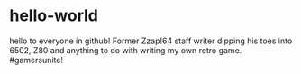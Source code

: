# hello-world
hello to everyone in github!
Former Zzap!64 staff writer dipping his toes into 6502, Z80 and anything to do with writing my own retro game. #gamersunite!
